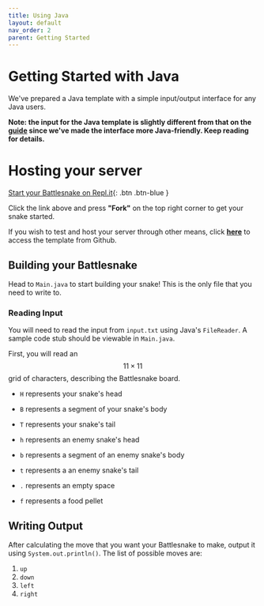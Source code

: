 ```yaml
---
title: Using Java
layout: default
nav_order: 2
parent: Getting Started
---
```


# Getting Started with Java
We've prepared a Java template with a simple input/output interface for any Java users. 

**Note: the input for the Java template is slightly different from that on the [guide](https://docs.battlesnake.com/api) since we've made the interface more Java-friendly. Keep reading for details.**


# Hosting your server

[Start your Battlesnake on Repl.it](https://replit.com/@JimmyLiu3/starter-snake-java?v=1){: .btn .btn-blue }

Click the link above and press **"Fork"** on the top right corner to get your snake started.

If you wish to test and host your server through other means, click [**here**](https://github.com/ji-mmyliu/starter-snake-java) to access the template from Github.

## Building your Battlesnake
Head to `Main.java` to start building your snake! This is the only file that you need to write to.

### Reading Input
You will need to read the input from `input.txt` using Java's `FileReader`. A sample code stub should be viewable in `Main.java`.

First, you will read an $$ 11 \times 11 $$ grid of characters, describing the Battlesnake board.

* `H` represents your snake's head
* `B` represents a segment of your snake's body
* `T` represents your snake's tail

* `h` represents an enemy snake's head
* `b` represents a segment of an enemy snake's body
* `t` represents a an enemy snake's tail

* `.` represents an empty space
* `f` represents a food pellet

## Writing Output
After calculating the move that you want your Battlesnake to make, output it using `System.out.println()`. The list of possible moves are:
1. `up`
2. `down`
3. `left`
4. `right`

<script type="text/javascript" async src="https://cdn.mathjax.org/mathjax/latest/MathJax.js?config=TeX-MML-AM_CHTML"></script>